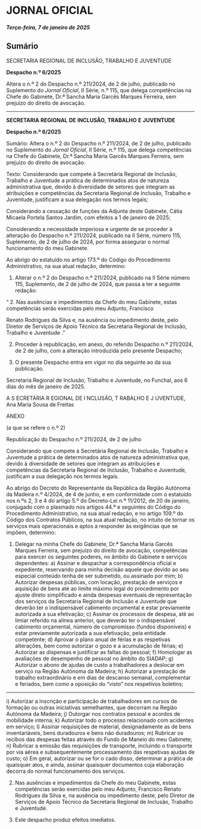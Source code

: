# JORNAL OFICIAL

##### Terça-feira, 7 de janeiro de 2025

## **Sumário**

SECRETARIA REGIONAL DE INCLUSÃO, TRABALHO E JUVENTUDE

**Despacho n.º 6/2025**

Altera o n.º 2 do Despacho n.º 211/2024, de 2 de julho, publicado no Suplemento do
_Jornal Oficial_, II Série, n.º 115, que delega competências na Chefe do Gabinete,
Dr.ª Sancha Maria Garcês Marques Ferreira, sem prejuízo do direito de avocação.




---

**SECRETARIA** **REGIONAL** **DE** **INCLUSÃO,** **TRABALHO** **E** **JUVENTUDE**


**Despacho n.º 6/2025**


Sumário:
Altera o n.º 2 do Despacho n.º 211/2024, de 2 de julho, publicado no Suplemento do _Jornal Oficial_, II Série, n.º 115, que delega
competências na Chefe do Gabinete, Dr.ª Sancha Maria Garcês Marques Ferreira, sem prejuízo do direito de avocação.

Texto:
Considerando que compete à Secretária Regional de Inclusão, Trabalho e Juventude a prática de determinados atos de
natureza administrativa que, devido à diversidade de setores que integram as atribuições e competências da Secretaria
Regional de Inclusão, Trabalho e Juventude, justificam a sua delegação nos termos legais;

Considerando a cessação de funções da Adjunta deste Gabinete, Cátia Micaela Portela Santos Jardim, com efeitos a 1 de
janeiro de 2025;

Considerando a necessidade imperiosa e urgente de se proceder à alteração do Despacho n.º 211/2024, publicado na II
Série, número 115, Suplemento, de 2 de julho de 2024, por forma assegurar o normal funcionamento do meu Gabinete.

Ao abrigo do estatuído no artigo 173.º do Código do Procedimento Administrativo, na sua atual redação, determino:

1. Alterar o n.º 2 do Despacho n.º 211/2024, publicado na II Série número 115, Suplemento, de 2 de julho de 2024, que
passa a ter a seguinte redação:

“ 2. Nas ausências e impedimentos da Chefe do meu Gabinete, estas competências serão exercidas pelo meu Adjunto, Francisco

Renato Rodrigues da Silva e, na ausência ou impedimento deste, pelo Diretor de Serviços de Apoio Técnico da Secretaria Regional
de Inclusão, Trabalho e Juventude .”

2. Proceder à republicação, em anexo, do referido Despacho n.º 211/2024, de 2 de julho, com a alteração introduzida
pelo presente Despacho;

3. O presente Despacho entra em vigor no dia seguinte ao da sua publicação.

Secretaria Regional de Inclusão, Trabalho e Juventude, no Funchal, aos 6 dias do mês de janeiro de 2025.

A S ECRETÁRIA R EGIONAL DE I NCLUSÃO, T RABALHO E J UVENTUDE, Ana Maria Sousa de Freitas


ANEXO


(a que se refere o n.º 2)


Republicação do Despacho n.º 211/2024, de 2 de julho

Considerando que compete à Secretária Regional de Inclusão, Trabalho e Juventude a prática de determinados atos de
natureza administrativa que, devido à diversidade de setores que integram as atribuições e competências da Secretaria
Regional de Inclusão, Trabalho e Juventude, justificam a sua delegação nos termos legais.

Ao abrigo do Decreto do Representante da República da Região Autónoma da Madeira n.º 4/2024, de 4 de junho, e em
conformidade com o estatuído nos n.ºs 2, 3 e 4 do artigo 5.º do Decreto-Lei n.º 11/2012, de 20 de janeiro, conjugado com o
plasmado nos artigos 44.º e seguintes do Código do Procedimento Administrativo, na sua atual redação, e no artigo 109.º do
Código dos Contratos Públicos, na sua atual redação, no intuito de tornar os serviços mais operacionais e aptos a responder às
exigências que se impõem, determino:


1. Delegar na minha Chefe do Gabinete, Dr.ª Sancha Maria Garcês Marques Ferreira, sem prejuízo do direito de
avocação, competências para exercer os seguintes poderes, no âmbito do Gabinete e serviços dependentes:
a) Assinar e despachar a correspondência oficial e expediente, reservando para minha decisão aquele que devido ao
seu especial conteúdo tenha de ser submetido, ou assinado por mim;
b) Autorizar despesas públicas, com locação, prestação de serviços e aquisição de bens até ao limite máximo legal
do procedimento por ajuste direto simplificado e ainda despesas eventuais de representação dos serviços da
Secretaria Regional de Inclusão e Juventude que deverão ter o indispensável cabimento orçamental e estar
previamente autorizada a sua efetivação;
c) Assinar os processos de despesa, até ao limiar referido na alínea anterior, que deverão ter o indispensável
cabimento orçamental, número de compromisso (fundos disponíveis) e estar previamente autorizada a sua
efetivação, pela entidade competente;
d) Aprovar o plano anual de férias e as respetivas alterações, bem como autorizar o gozo e a acumulação de férias;
e) Autorizar as dispensas e justificar as faltas do pessoal;
f) Homologar as avaliações de desempenho de pessoal no âmbito do SIADAP;
g) Autorizar o abono de ajudas de custo a trabalhadores a deslocar em serviço na Região Autónoma da Madeira;
h) Autorizar a prestação de trabalho extraordinário e em dias de descanso semanal, complementar e feriados, bem
como a oposição do “visto” nos respetivos boletins;




---

i) Autorizar a inscrição e participação de trabalhadores em cursos de formação ou outras iniciativas semelhantes,
que decorram na Região Autónoma da Madeira;
j) Outorgar nos contratos pessoal e acordos de mobilidade interna;
k) Autorizar todo o processo relacionado com acidentes em serviço;
l) Assinar requisições de material, designadamente as de bens inventariáveis, bens duradouros e bens não
duradouros;
m) Rubricar os recibos das despesas feitas através do Fundo de Maneio do meu Gabinete;
n) Rubricar a emissão das requisições de transporte, incluindo o transporte por via aérea e subsequentemente
processamento das respetivas ajudas de custo;
o) Em geral, autorizar ou se for o cado disso, determinar a prática de quaisquer atos, e ainda, assinar quaisquer
documentos cuja elaboração decorra do normal funcionamento dos serviços.

2. Nas ausências e impedimentos da Chefe do meu Gabinete, estas competências serão exercidas pelo meu Adjunto,
Francisco Renato Rodrigues da Silva e, na ausência ou impedimento deste, pelo Diretor de Serviços de Apoio
Técnico da Secretaria Regional de Inclusão, Trabalho e Juventude.

3. Este despacho produz efeitos imediatos.

